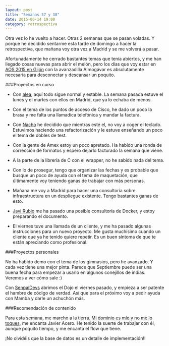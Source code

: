 ```yaml
---
layout: post
title: "Semanas 37 y 38"
date: 2015-06-14 19:00
category: retrospectiva
---
```


Otra vez lo he vuelto a hacer. Otras 2 semanas que se pasan voladas. Y porque he
decidido sentarme esta tarde de domingo a hacer la retrospectiva, que mañana voy
otra vez a Madrid y se me volverá a pasar.

Afortunadamente he cerrado bastantes temas que tenía abiertos, y me han llegado
cosas nuevas para abrir el melón, pero los días que voy estar en [AOS 2015 en
Gijón](http://aos2k15.agile-spain.org/) con la avanzadilla Almogávar es
absolutamente necesaria para desconectar y descansar un poquito.

###Proyectos en curso

* Con [alea](http://alea-soluciones.com), aquí todo sigue normal y estable. La
  semana pasada estuve el lunes y el martes con ellos en Madrid, que ya lo
  echaba de menos.

* Con el tema de los puntos de acceso de Cisco, he dado un poco la brasa y me
  falta una llamadica telefónica y mandar la factura.

* Con [Nacho](https://twitter.com/Nachokyoku) he decidido que mientras esté el,
  no voy a coger el teclado. Estuvimos haciendo una refactorización y le estuve
  enseñando un poco el tema de dobles de test.

* Con la gente de Amex estoy un poco apretado. Ha habido una ronda de corrección
  de formatos y espero dejarlo facturado la semana que viene.

* A la parte de la librería de C con el wrapper, no he sabido nada del tema.

* Con lo de prosegur, tengo que organizar las fechas y es probable que busque un
  poco de ayuda con el tema de maquetación, que últimamente voy teniendo ganas
  de trabajar con más personas.

* Mañana me voy a Madrid para hacer una consultoría sobre infraestructura en un
  despliegue existente. Tengo bastantes ganas de esto.

* [Javi Rubio](http://javirubio.net) me ha pasado una posible consultoría de
  Docker, y estoy preparando el documento.

* El viernes tuve una llamada de un cliente, y me ha pasado algunas
  instrucciones para un nuevo proyecto. Me gusta muchísimo cuando un cliente que
  ya he tenido quiere repetir. Es un buen síntoma de que te están apreciando
  como profesional.

###Proyectos personales

No ha habido demo con el tema de los gimnasios, pero he avanzado. Y cada vez
tiene una mejor pinta. Parece que Septiembre puede ser una buena fecha para
empezar a usarlo en algunos conejillos de indias. Veremos a ver cómo sale :)

Con [SenpaiDevs](http://senpaidevs.com) abrimos el Dojo el viernes pasado, y
empieza a ser patente el hambre de código de verdad. Así que para el próximo voy
a pedir ayuda con Mamba y darle un achuchón más.

###Recomendación de contenido

Para esta semana, me marcho a la tierra. [Mi dominio es mío y no me lo
toques](https://vimeo.com/69157481), me encanta Javier Acero. He tenido la
suerte de trabajar con él, aunque poquito tiempo, y me encanta el flow que
tiene.

¡No olvidéis que la base de datos es un detalle de implementación!!
